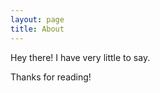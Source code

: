 ```yaml
---
layout: page
title: About
---
```


<p class="message">
  Hey there! I have very little to say. 
</p>

Thanks for reading!
